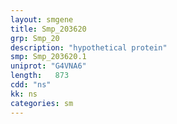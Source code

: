 ```yaml
---
layout: smgene
title: Smp_203620
grp: Smp_20
description: "hypothetical protein"
smp: Smp_203620.1
uniprot: "G4VNA6"
length:   873
cdd: "ns"
kk: ns
categories: sm
---
```

